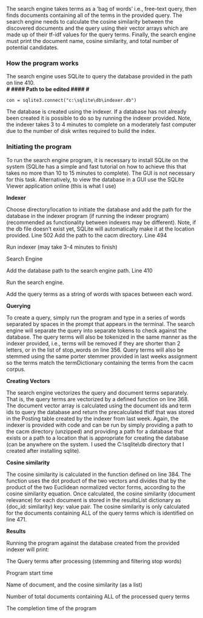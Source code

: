 The search engine takes terms as a ‘bag of words’ i.e., free-text query, then finds documents containing all of the terms in the provided query. The search engine needs to calculate the cosine similarity between the discovered documents and the query using their vector arrays which are made up of their tf-idf values for the query terms. Finally, the search engine must print the document name, cosine similarity, and total number of potential candidates.


<h3>How the program works</h3>
The search engine uses SQLite to query the database provided in the path on line 410. </br>
<strong># #### Path to be edited #### # </strong> </br>
    
    con = sqlite3.connect("c:\sqlite\db\indexer.db")
    
The database is created using the indexer. If a database has not already been created it is possible to do so by running the indexer provided. Note, the indexer takes 3 to 4 minutes to complete on a moderately fast computer due to the number of disk writes required to build the index.

<h3>Initiating the program</h3> 

To run the search engine program, it is necessary to install SQLite on the system (SQLite has a simple and fast tutorial on how to achieve this that takes no more than 10 to 15 minutes to complete). The GUI is not necessary for this task. Alternatively, to view the database in a GUI use the SQLite Viewer application online (this is what I use)

**Indexer**

Choose directory/location to initiate the database and add the path for the database in the indexer program (if running the indexer program) (recommended as functionality between indexers may be different). Note, if the db file doesn’t exist yet, SQLite will automatically make it at the location provided. Line 502
Add the path to the cacm directory. Line 494

Run indexer (may take 3-4 minutes to finish)

Search Engine

Add the database path to the search engine path. Line 410

Run the search engine.

Add the query terms as a string of words with spaces between each word.

**Querying**

To create a query, simply run the program and type in a series of words separated by spaces in the prompt that appears in the terminal. The search engine will separate the query into separate tokens to check against the database. The query terms will also be tokenized in the same manner as the indexer provided, i.e., terms will be removed if they are shorter than 2 letters, or in the list of stop_words on line 356.
Query terms will also be stemmed using the same porter stemmer provided in last weeks assignment so the terms match the termDictionary containing the terms from the cacm corpus.

**Creating Vectors**

The search engine vectorizes the query and document terms separately. That is, the query terms are vectorized by a defined function on line 368.
The document vector array is calculated using the document ids and term ids to query the database and return the precalculated tfidf that was stored in the Posting table created by the indexer from last week. Again, the indexer is provided with code and can be run by simply providing a path to the cacm directory (unzipped) and providing a path for a database that exists or a path to a location that is appropriate for creating the database (can be anywhere on the system. I used the C:\sqlite\db directory that I created after installing sqlite).

**Cosine similarity**

The cosine similarity is calculated in the function defined on line 384. The function uses the dot product of the two vectors and divides that by the product of the two Euclidean normalized vector forms, according to the cosine similarity equation.
Once calculated, the cosine similarity (document relevance) for each document is stored in the resultsList dictionary as {doc_id: similarity) key: value pair.
The cosine similarity is only calculated for the documents containing ALL of the query terms which is identified on line 471.

**Results**

Running the program against the database created from the provided indexer will print:

The Query terms after processing (stemming and filtering stop words)

Program start time	

Name of document, and the cosine similarity (as a list)

Number of total documents containing ALL of the processed query terms

The completion time of the program 
